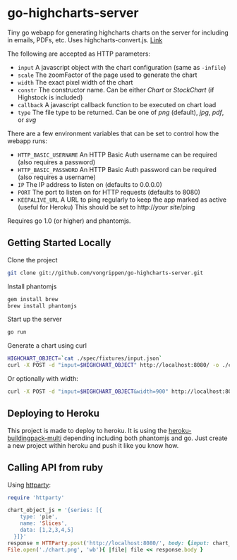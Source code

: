 # go-highcharts-server

Tiny go webapp for generating highcharts charts on the server for including in emails, PDFs, etc.
Uses highcharts-convert.js. [Link](http://www.highcharts.com/component/content/article/2-news/52-serverside-generated-charts)

The following are accepted as HTTP parameters:

* `input`  A javascript object with the chart configuration (same as `-infile`)
* `scale`  The zoomFactor of the page used to generate the chart
* `width`  The exact pixel width of the chart
* `constr`  The constructor name. Can be either _Chart_ or _StockChart_ (if Highstock is included)
* `callback`  A javascript callback function to be executed on chart load
* `type`  The file type to be returned. Can be one of _png_ (default), _jpg_, _pdf_, or _svg_

There are a few environment variables that can be set to control how the webapp runs:

* `HTTP_BASIC_USERNAME`  An HTTP Basic Auth username can be required (also requires a password)
* `HTTP_BASIC_PASSWORD`  An HTTP Basic Auth password can be required (also requires a username)
* `IP`  The IP address to listen on (defaults to 0.0.0.0)
* `PORT`  The port to listen on for HTTP requests (defaults to 8080)
* `KEEPALIVE_URL`  A URL to ping regularly to keep the app marked as active (useful for Heroku) This should be set to http://_your site_/ping

Requires go 1.0 (or higher) and phantomjs.

## Getting Started Locally

Clone the project

```bash
git clone git://github.com/vongrippen/go-highcharts-server.git
```

Install phantomjs
```bash
gem install brew
brew install phantomjs
```

Start up the server
```bash
go run
```

Generate a chart using curl
```bash
HIGHCHART_OBJECT=`cat ./spec/fixtures/input.json`
curl -X POST -d "input=$HIGHCHART_OBJECT" http://localhost:8080/ -o ./chart.png
```

Or optionally with width:
```bash
curl -X POST -d "input=$HIGHCHART_OBJECT&width=900" http://localhost:8080/ -o ./chart.png
```


## Deploying to Heroku
  
This project is made to deploy to heroku.  It is using the [heroku-buildingpack-multi](https://github.com/ddollar/heroku-buildpack-multi)
depending including both phantomjs and go.  Just create a new project within heroku 
and push it like you know how.

## Calling API from ruby

Using [httparty](https://github.com/jnunemaker/httparty):
```ruby
require 'httparty'

chart_object_js = '{series: [{
    type: 'pie',
    name: 'Slices',
    data: [1,2,3,4,5]
  }]}'
response = HTTParty.post('http://localhost:8080/', body: {input: chart_object_js, width:550})
File.open('./chart.png', 'wb'){ |file| file << response.body }
```



